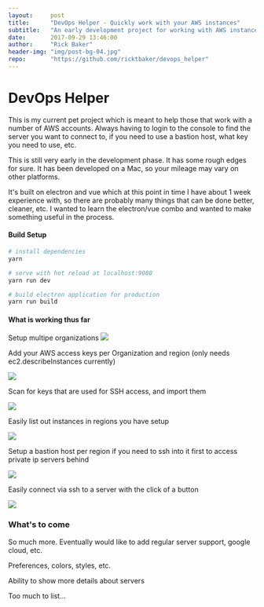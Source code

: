 ```yaml
---
layout:     post
title:      "DevOps Helper - Quickly work with your AWS instances"
subtitle:   "An early development project for working with AWS instances across multiple organizations"
date:       2017-09-29 13:46:00
author:     "Rick Baker"
header-img: "img/post-bg-04.jpg"
repo:       "https://github.com/ricktbaker/devops_helper"
---
```


# DevOps Helper

This is my current pet project which is meant to help those that work with a number of AWS accounts.   Always having to login to the console to find the server you want to connect to, if you need to use a bastion host, what key you need to use, etc.

This is still very early in the development phase.   It has some rough edges for sure.   It has been developed on a Mac, so your mileage may vary on other platforms.

It's built on electron and vue which at this point in time I have about 1 week experience with, so there are probably many things that can be done better, cleaner, etc.   I wanted to learn the electron/vue combo and wanted to make something useful in the process.

#### Build Setup

``` bash
# install dependencies
yarn

# serve with hot reload at localhost:9080
yarn run dev

# build electron application for production
yarn run build
```


#### What is working thus far

Setup multipe organizations
<img src="http://raw.githubusercontent.com/ricktbaker/devops_helper/master/screenshots/multiple_orgs.png" />

Add your AWS access keys per Organization and region (only needs ec2.describeInstances currently)

<img src="http://raw.githubusercontent.com/ricktbaker/devops_helper/master/screenshots/access_keys.png" />

Scan for keys that are used for SSH access, and import them

<img src="http://raw.githubusercontent.com/ricktbaker/devops_helper/master/screenshots/import_keys.png" />

Easily list out instances in regions you have setup

<img src="http://raw.githubusercontent.com/ricktbaker/devops_helper/master/screenshots/instanceList.png" />

Setup a bastion host per region if you need to ssh into it first to access private ip servers behind

<img src="http://raw.githubusercontent.com/ricktbaker/devops_helper/master/screenshots/bastion_host.png" />

Easily connect via ssh to a server with the click of a button

<img src="http://raw.githubusercontent.com/ricktbaker/devops_helper/master/screenshots/ssh_connection.png" />

### What's to come

So much more.   Eventually would like to add regular server support, google cloud, etc.

Preferences, colors, styles, etc.

Ability to show more details about servers

Too much to list...